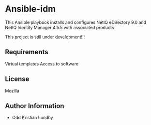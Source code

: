 Ansible-idm
===

This Ansible playbook installs and configures NetIQ eDirectory 9.0 and
NetIQ Identity Manager 4.5.5 with associated products

This project is still under development!!!

Requirements
------------

Virtual templates
Access to software

License
-------

Mozilla

Author Information
------------------

- Odd Kristian Lundby

